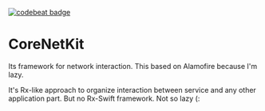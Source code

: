 [![codebeat badge](https://codebeat.co/badges/2ec39e4c-9620-463f-8495-cf188c6e271e)](https://codebeat.co/projects/github-com-lastsprint-corenetkit-master)
# CoreNetKit
Its framework for network interaction. This based on Alamofire because I'm lazy.

It's Rx-like approach to organize interaction between service and any other application part.
But no Rx-Swift framework. Not so lazy (:
